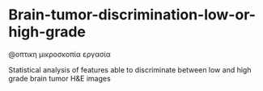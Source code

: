# Brain-tumor-discrimination-low-or-high-grade

@οπτικη μικροσκοπία εργασία

 Statistical analysis of features able to discriminate between low and high grade brain tumor H&amp;E images
